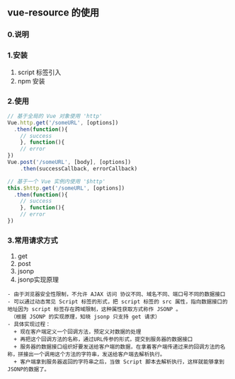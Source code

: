 ## vue-resource 的使用

### 0.说明

### 1.安装

1. script 标签引入
2. npm 安装

### 2.使用

```js
// 基于全局的 Vue 对象使用 'http'
Vue.http.get('/someURL', [options])
  .then(function(){
  	// success
	}, function(){
  	// error
})
Vue.post('/someURL', [body], [options])
	.then(successCallback, errorCallback)

// 基于一个 Vue 实例内使用 '$http'
this.$http.get('/someURL', [options])
  .then(function(){
  	// success
	}, function(){
  	// error
})
```

### 3.常用请求方式
  1. get
  2. post
  3. jsonp
  4. jsonp实现原理

    - 由于浏览器安全性限制，不允许 AJAX 访问 协议不同、域名不同、端口号不同的数据接口
    - 可以通过动态常见 Script 标签的形式，把 script 标签的 src 属性，指向数据接口的地址因为 script 标签存在跨域限制，这种属性获取方式称作 JSONP 。
     （根据 JSONP 的实现原理，知晓 jsonp 只支持 get 请求）
    - 具体实现过程：
      + 现在客户端定义一个回调方法，预定义对数据的处理
      + 再把这个回调方法的名称，通过URL传参的形式，提交到服务器的数据接口
      + 服务器的数据接口组织好要发送给客户端的数据，在拿着客户端传递过来的回调方法的名称，拼接出一个调用这个方法的字符串，发送给客户端去解析执行。
      + 客户端拿到服务器返回的字符串之后，当做 Script 脚本去解析执行，这样就能够拿到JSONP的数据了。
